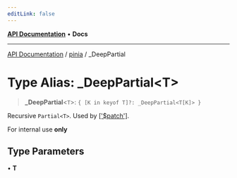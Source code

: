 ```yaml
---
editLink: false
---
```


[**API Documentation**](../../index.md) • **Docs**

***

[API Documentation](../../index.md) / [pinia](../index.md) / \_DeepPartial

# Type Alias: \_DeepPartial\<T\>

> **\_DeepPartial**\<`T`\>: `{ [K in keyof T]?: _DeepPartial<T[K]> }`

Recursive `Partial<T>`. Used by [['$patch']](Store.md).

For internal use **only**

## Type Parameters

• **T**
